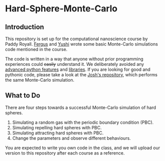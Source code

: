 # Hard-Sphere-Monte-Carlo

## Introduction

This repository is set up for the computational nanoscience course by Paddy Royall. [Fergus](https://github.com/FJMOORE) and [Yushi](https://github.com/yangyushi) wrote some basic Monte-Carlo simulations code mentioned in the course.

The code is written in a way that anyone without prior programming experiences could ~~easily~~ understand it. We deliberately avoided any [advanced python features](https://docs.python.org/3/tutorial/classes.html) and [libraries](https://docs.scipy.org/doc/scipy/reference/spatial.distance.html). If you are looking for good and pythonic code, please take a look at the [Josh's repository](https://github.com/tranqui/monte_carlo), which performs the same Monte-Carlo simulation.

## What to Do

There are four steps towards a successful Monte-Carlo simulation  of hard spheres.

1. Simulating a random gas with the periodic boundary condition (PBC).
2. Simulating repelling hard spheres with PBC.
3. Simulating attracting hard spheres with PBC.
4. Change the parameters and observe different behaviours.

You are expected to write you own code in the class, and we will upload our version to this repository after each course as a reference.
